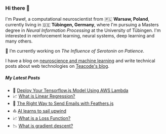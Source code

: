 ### Hi there 👋

I'm Paweł, a computational neuroscientist from 🇵🇱 **Warsaw, Poland**, currently living in 🇩🇪 **Tübingen, Germany**, where I'm pursuing a Masters degree in *Neural Information Processing* at the University of Tübingen.
I'm interested in reinforcement learning, neural systems, deep learning and many others.

🔭 I’m currently working on *The Influence of Serotonin on Patience*.

I have a blog on [neuroscience and machine learning](https://ppierzc.github.io) and write technical posts about web technologies on [Teacode's blog](https://teacode.io/blog/).

##### My Latest Posts
- 🚀 [Deploy Your Tensorflow.js Model Using AWS Lambda
](https://teacode.io/blog/deploying-your-ml-model-using-aws-lambda)
- 📈 [What is Linear Regression?](https://ppierzc.github.io/linear-regression/)
- 📧 [The Right Way to Send Emails with Feathers.js](https://teacode.io/blog/the-right-way-to-send-emails-with-feathers-js)
- ⛵ [AI learns to sail upwind](https://ppierzc.github.io/ai-learns-to-sail-upwind/)
- 📈 [What is a Loss Function?](https://ppierzc.github.io/loss-functions-regression/)
- 📉 [What is gradient descent?](https://ppierzc.github.io/gradient-descent/)


<!--
**PPierzc/PPierzc** is a ✨ _special_ ✨ repository because its `README.md` (this file) appears on your GitHub profile.

Here are some ideas to get you started:

- 🔭 I’m currently working on ...
- 🌱 I’m currently learning ...
- 👯 I’m looking to collaborate on ...
- 🤔 I’m looking for help with ...
- 💬 Ask me about ...
- 📫 How to reach me: ...
- 😄 Pronouns: ...
- ⚡ Fun fact: ...
-->
